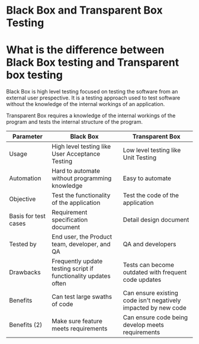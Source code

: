 # Black Box and Transparent Box Testing

# What is the difference between Black Box testing and Transparent box testing

Black Box is high level testing focused on testing the software from an external user prespective. It is a testing approach used to test software without the knowledge of the internal workings of an application.

Transparent Box requires a knowledge of the internal workings of the program and tests the internal structure of the program.

| Parameter            | Black Box                                                            | Transparent Box                                                |
|----------------------|----------------------------------------------------------------------|----------------------------------------------------------------|
| Usage                | High level testing like User Acceptance Testing                      | Low level testing like Unit Testing                            |
| Automation           | Hard to automate without programming knowledge                       | Easy to automate                                               |
| Objective            | Test the functionality of the application                            | Test the code of the application                               |
| Basis for test cases | Requirement specification document                                   | Detail design document                                         |
| Tested by	           | End user, the Product team, developer, and QA 	                      | QA and developers                                              |
| Drawbacks            | Frequently update testing script if functionality updates often      | Tests can become outdated with frequent code updates           |
| Benefits             | Can test large swaths of code                                        | Can ensure existing code isn't negatively impacted by new code |
| Benefits (2)         | Make sure feature meets requirements                                 | Can ensure code being develop meets requirements               |